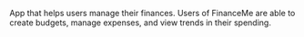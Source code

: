 App that helps users manage their finances.
Users of FinanceMe are able to create budgets, manage expenses, and view trends in their spending.
